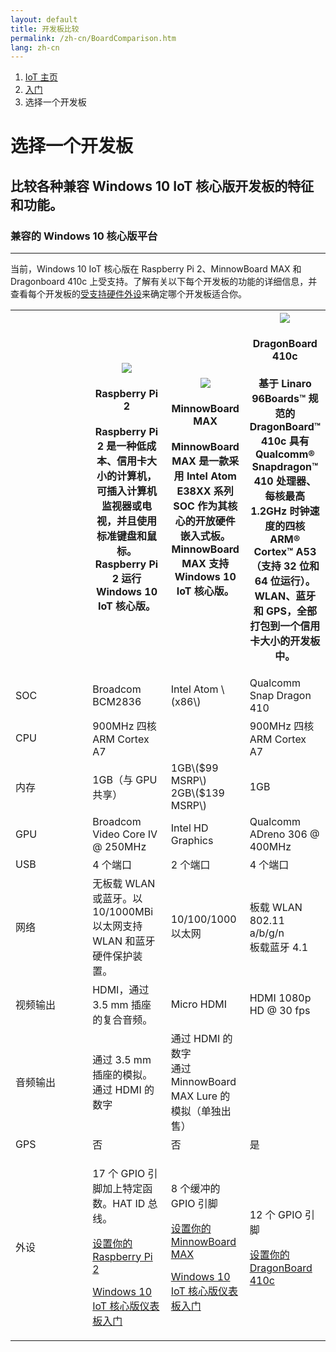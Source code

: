 ```yaml
---
layout: default
title: 开发板比较
permalink: /zh-cn/BoardComparison.htm
lang: zh-cn
---
```

<ol class="breadcrumb">
  <li>
    <a href="https://dev.windows.com/zh-cn/iot">IoT 主页</a>
  </li>
  <li>
    <a href="{{site.baseurl}}/{{page.lang}}/GetStarted.htm">入门</a>
  </li>
  <li class="active">选择一个开发板</li>
</ol>
<h1 class="page-title"> 选择一个开发板 </h1>
<h2 class="subtext"> 比较各种兼容 Windows 10 IoT 核心版开发板的特征和功能。</h3> <h3>兼容的 Windows 10 核心版平台</h3> <hr> <p> 当前，Windows 10 IoT 核心版在 Raspberry Pi 2、MinnowBoard MAX 和 Dragonboard 410c 上受支持。了解有关以下每个开发板的功能的详细信息，并查看每个开发板的<a href="http://go.microsoft.com/fwlink/p/?linkID=532948">受支持硬件外设</a>来确定哪个开发板适合你。</p> <table class="table table-striped maker-kit"> <tr></tr> <tr> <th style="width:25%"></th> <th style="width:25%"> <img class="comparison-picture" src="{{site.baseurl}}/Resources/images/devices/RPi2_0.png"> <h4>Raspberry Pi 2</h4> <p>Raspberry Pi 2 是一种低成本、信用卡大小的计算机，可插入计算机监视器或电视，并且使用标准键盘和鼠标。Raspberry Pi 2 运行 Windows 10 IoT 核心版。</p> </th> <th style="width:25%"> <img class="comparison-picture" src="{{site.baseurl}}/Resources/images/devices/MBM_0.png"> <h4>MinnowBoard MAX</h4> <p>MinnowBoard MAX 是一款采用 Intel Atom E38XX 系列 SOC 作为其核心的开放硬件嵌入式板。MinnowBoard MAX 支持 Windows 10 IoT 核心版。</p> </th> <th style="width:25%"> <img class="comparison-picture" src="{{site.baseurl}}/Resources/images/devices/DB410c.png"> <h4>DragonBoard 410c</h4> <p>基于 Linaro 96Boards™ 规范的 DragonBoard™ 410c 具有 Qualcomm® Snapdragon™ 410 处理器、每核最高 1.2GHz 时钟速度的四核 ARM® Cortex™ A53（支持 32 位和 64 位运行）。WLAN、蓝牙和 GPS，全部打包到一个信用卡大小的开发板中。</p> </th> </tr> <tr> <td>SOC</td> <td>Broadcom BCM2836</td> <td>Intel Atom \(x86\)</td> <td>Qualcomm Snap Dragon 410</td> </tr> <tr> <td>CPU</td> <td>900MHz 四核 ARM Cortex A7</td> <td></td> <td>900MHz 四核 ARM Cortex A7</td> </tr> <tr> <td>内存</td> <td>1GB（与 GPU 共享）</td> <td> 1GB\($99 MSRP\) <br> 2GB\($139 MSRP\) </td> <td>1GB</td> </tr> <tr> <td>GPU</td> <td>Broadcom Video Core IV @ 250MHz</td> <td>Intel HD Graphics</td> <td>Qualcomm ADreno 306 @ 400MHz</td> </tr> <tr> <td>USB</td> <td>4 个端口</td> <td>2 个端口</td> <td>4 个端口</td> </tr> <tr> <td>网络</td> <td>无板载 WLAN 或蓝牙。以 10/1000MBi 以太网支持 WLAN 和蓝牙硬件保护装置。</td> <td>10/100/1000 以太网</td> <td> 板载 WLAN 802.11 a/b/g/n <br> 板载蓝牙 4.1 </td> </tr> <tr> <td>视频输出</td> <td>HDMI，通过 3.5 mm 插座的复合音频。</td> <td>Micro HDMI</td> <td>HDMI 1080p HD @ 30 fps</td> </tr> <tr> <td>音频输出</td> <td>通过 3.5 mm 插座的模拟。<br> 通过 HDMI 的数字</td> <td> 通过 HDMI 的数字 <br> 通过 MinnowBoard MAX Lure 的模拟（单独出售）</td> <td></td> </tr> <tr> <td>GPS</td> <td>否</td> <td>否</td> <td>是</td> </tr> <tr> <td> 外设 </td> <td> <p>17 个 GPIO 引脚加上特定函数。HAT ID 总线。</p> <p><a href="{{site.baseurl}}/{{page.lang}}/win10/RPI.htm">设置你的 Raspberry Pi 2</a></p> <p><a href="http://ms-iot.github.io/content/zh-cn/GetStarted.htm">Windows 10 IoT 核心版仪表板入门</a></p> </td> <td> <p>8 个缓冲的 GPIO 引脚</p> <p><a href="{{site.baseurl}}/{{page.lang}}/win10/MBM.htm">设置你的 MinnowBoard MAX</a></p> <p><a href="http://ms-iot.github.io/content/zh-cn/GetStarted.htm">Windows 10 IoT 核心版仪表板入门</a></p> </td> <td> <p>12 个 GPIO 引脚</p> <p><a href="{{site.baseurl}}/{{page.lang}}/win10/DB410c.htm">设置你的 DragonBoard 410c</a></p> </td> </tr> </table>
